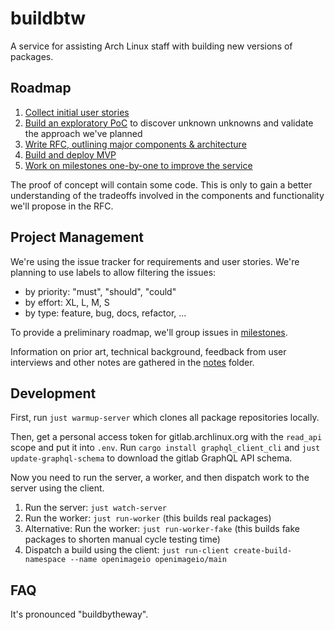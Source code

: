 # buildbtw

A service for assisting Arch Linux staff with building new versions of packages.

## Roadmap

1. [Collect initial user stories](https://gitlab.archlinux.org/archlinux/buildbtw/-/milestones/1)
1. [Build an exploratory PoC](https://gitlab.archlinux.org/archlinux/buildbtw/-/milestones/2) to discover unknown unknowns and validate the approach we've planned
1. [Write RFC, outlining major components & architecture](https://gitlab.archlinux.org/archlinux/buildbtw/-/milestones/3)
1. [Build and deploy MVP](https://gitlab.archlinux.org/archlinux/buildbtw/-/milestones/4)
1. [Work on milestones one-by-one to improve the service](https://gitlab.archlinux.org/archlinux/buildbtw/-/milestones)

The proof of concept will contain some code. This is only to gain a better understanding of the tradeoffs involved in the components and functionality we'll propose in the RFC. 

## Project Management

We're using the issue tracker for requirements and user stories. We're planning to use labels to allow filtering the issues:

- by priority: "must", "should", "could"
- by effort: XL, L, M, S
- by type: feature, bug, docs, refactor, ...

To provide a preliminary roadmap, we'll group issues in [milestones](https://gitlab.archlinux.org/archlinux/buildbtw/-/milestones).

Information on prior art, technical background, feedback from user interviews and other notes are gathered in the [notes](./notes) folder. 

## Development

First, run `just warmup-server` which clones all package repositories locally.

Then, get a personal access token for gitlab.archlinux.org with the `read_api` scope and put it into `.env`. Run `cargo install graphql_client_cli` and `just update-graphql-schema` to download the gitlab GraphQL API schema.

Now you need to run the server, a worker, and then dispatch work to the server using the client.

1. Run the server: `just watch-server`
1. Run the worker: `just run-worker` (this builds real packages)
1. Alternative: Run the worker: `just run-worker-fake` (this builds fake packages to shorten manual cycle testing time)
1. Dispatch a build using the client: `just run-client create-build-namespace --name openimageio openimageio/main`

## FAQ

It's pronounced "buildbytheway".
